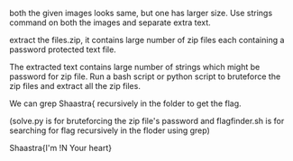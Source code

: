 both the given images looks same, but one has larger size. Use strings command on both the images and separate extra text.

extract the files.zip, it contains large number of zip files each containing a password protected text file.

The extracted text contains large number of strings which might be password for zip file. Run a bash script or python script to bruteforce the zip files and extract all the zip files.

We can grep Shaastra{ recursively in the folder to get the flag.

(solve.py is for bruteforcing the zip file's password and flagfinder.sh is for searching for flag recursively in the floder using grep)

Shaastra{I'm !N Your heart}
